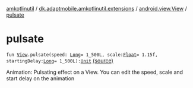 [amkotlinutil](../../index.md) / [dk.adaptmobile.amkotlinutil.extensions](../index.md) / [android.view.View](index.md) / [pulsate](./pulsate.md)

# pulsate

`fun `[`View`](https://developer.android.com/reference/android/view/View.html)`.pulsate(speed: `[`Long`](https://kotlinlang.org/api/latest/jvm/stdlib/kotlin/-long/index.html)` = 1_500L, scale: `[`Float`](https://kotlinlang.org/api/latest/jvm/stdlib/kotlin/-float/index.html)` = 1.15f, startingDelay: `[`Long`](https://kotlinlang.org/api/latest/jvm/stdlib/kotlin/-long/index.html)` = 1_500L): `[`Unit`](https://kotlinlang.org/api/latest/jvm/stdlib/kotlin/-unit/index.html) [(source)](https://github.com/adaptmobile-organization/amkotlinutil/tree/master/amkotlinutil/src/main/java/dk/adaptmobile/amkotlinutil/extensions/ViewAnimationExtensions.kt#L300)

Animation: Pulsating effect on a View. You can edit the speed, scale and start delay on the animation

